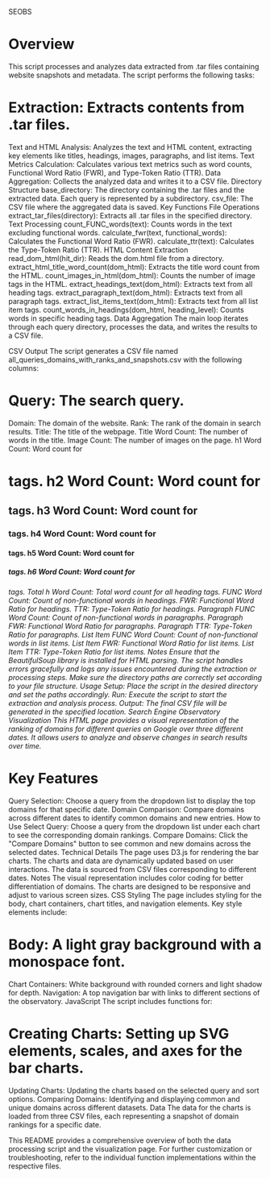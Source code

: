 SEOBS
# Overview
This script processes and analyzes data extracted from .tar files containing website snapshots and metadata. The script performs the following tasks:

# Extraction: Extracts contents from .tar files.
Text and HTML Analysis: Analyzes the text and HTML content, extracting key elements like titles, headings, images, paragraphs, and list items.
Text Metrics Calculation: Calculates various text metrics such as word counts, Functional Word Ratio (FWR), and Type-Token Ratio (TTR).
Data Aggregation: Collects the analyzed data and writes it to a CSV file.
Directory Structure
base_directory: The directory containing the .tar files and the extracted data. Each query is represented by a subdirectory.
csv_file: The CSV file where the aggregated data is saved.
Key Functions
File Operations
extract_tar_files(directory): Extracts all .tar files in the specified directory.
Text Processing
count_FUNC_words(text): Counts words in the text excluding functional words.
calculate_fwr(text, functional_words): Calculates the Functional Word Ratio (FWR).
calculate_ttr(text): Calculates the Type-Token Ratio (TTR).
HTML Content Extraction
read_dom_html(hit_dir): Reads the dom.html file from a directory.
extract_html_title_word_count(dom_html): Extracts the title word count from the HTML.
count_images_in_html(dom_html): Counts the number of image tags in the HTML.
extract_headings_text(dom_html): Extracts text from all heading tags.
extract_paragraph_text(dom_html): Extracts text from all paragraph tags.
extract_list_items_text(dom_html): Extracts text from all list item tags.
count_words_in_headings(dom_html, heading_level): Counts words in specific heading tags.
Data Aggregation
The main loop iterates through each query directory, processes the data, and writes the results to a CSV file.

CSV Output
The script generates a CSV file named all_queries_domains_with_ranks_and_snapshots.csv with the following columns:

# Query: The search query.
Domain: The domain of the website.
Rank: The rank of the domain in search results.
Title: The title of the webpage.
Title Word Count: The number of words in the title.
Image Count: The number of images on the page.
h1 Word Count: Word count for <h1> tags.
h2 Word Count: Word count for <h2> tags.
h3 Word Count: Word count for <h3> tags.
h4 Word Count: Word count for <h4> tags.
h5 Word Count: Word count for <h5> tags.
h6 Word Count: Word count for <h6> tags.
Total h Word Count: Total word count for all heading tags.
FUNC Word Count: Count of non-functional words in headings.
FWR: Functional Word Ratio for headings.
TTR: Type-Token Ratio for headings.
Paragraph FUNC Word Count: Count of non-functional words in paragraphs.
Paragraph FWR: Functional Word Ratio for paragraphs.
Paragraph TTR: Type-Token Ratio for paragraphs.
List Item FUNC Word Count: Count of non-functional words in list items.
List Item FWR: Functional Word Ratio for list items.
List Item TTR: Type-Token Ratio for list items.
Notes
Ensure that the BeautifulSoup library is installed for HTML parsing.
The script handles errors gracefully and logs any issues encountered during the extraction or processing steps.
Make sure the directory paths are correctly set according to your file structure.
Usage
Setup: Place the script in the desired directory and set the paths accordingly.
Run: Execute the script to start the extraction and analysis process.
Output: The final CSV file will be generated in the specified location.
Search Engine Observatory Visualization
This HTML page provides a visual representation of the ranking of domains for different queries on Google over three different dates. It allows users to analyze and observe changes in search results over time.

# Key Features
Query Selection: Choose a query from the dropdown list to display the top domains for that specific date.
Domain Comparison: Compare domains across different dates to identify common domains and new entries.
How to Use
Select Query: Choose a query from the dropdown list under each chart to see the corresponding domain rankings.
Compare Domains: Click the "Compare Domains" button to see common and new domains across the selected dates.
Technical Details
The page uses D3.js for rendering the bar charts.
The charts and data are dynamically updated based on user interactions.
The data is sourced from CSV files corresponding to different dates.
Notes
The visual representation includes color coding for better differentiation of domains.
The charts are designed to be responsive and adjust to various screen sizes.
CSS Styling
The page includes styling for the body, chart containers, chart titles, and navigation elements. Key style elements include:

# Body: A light gray background with a monospace font.
Chart Containers: White background with rounded corners and light shadow for depth.
Navigation: A top navigation bar with links to different sections of the observatory.
JavaScript
The script includes functions for:

# Creating Charts: Setting up SVG elements, scales, and axes for the bar charts.
Updating Charts: Updating the charts based on the selected query and sort options.
Comparing Domains: Identifying and displaying common and unique domains across different datasets.
Data
The data for the charts is loaded from three CSV files, each representing a snapshot of domain rankings for a specific date.

This README provides a comprehensive overview of both the data processing script and the visualization page. For further customization or troubleshooting, refer to the individual function implementations within the respective files.
